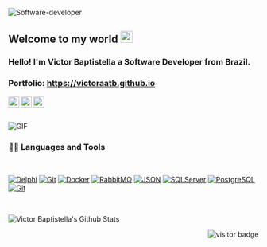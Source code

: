 
![Software-developer](https://github.com/victoraatb/docs/blob/criacaoReadme/Apresentacao.png?raw=true)
    
## Welcome to my world <img src="https://github.com/TheDudeThatCode/TheDudeThatCode/blob/master/Assets/Earth.gif" width="24px">

### Hello! I'm Victor Baptistella a Software Developer from Brazil.

### Portfolio: https://victoraatb.github.io

<a href="https://www.linkedin.com/in/victor-baptistella/">
  <img align="left" alt="Victor Baptistella" width="22px" src="https://cdn.jsdelivr.net/npm/simple-icons@v3/icons/linkedin.svg" />
</a>
<a href="https://www.facebook.com/victor.baptistella1">
  <img align="left" alt="Victor Baptistella" width="22px" src="https://cdn.jsdelivr.net/npm/simple-icons@v3/icons/facebook.svg" />
</a>
<a href="https://www.instagram.com/bapt_victor/">
  <img align="left" alt="Victor Baptistella" width="22px" src="https://cdn.jsdelivr.net/npm/simple-icons@v3/icons/instagram.svg" />
</a>

<br />
<br />
<br />

<img align="center" alt="GIF" src="https://i.imgur.com/kvUU7.gif" />

<br />

### 👨‍💻 Languages and Tools

<br />

[![Delphi](https://img.shields.io/badge/-Delphi-red?style=flat&logo=delphi&link=https://github.com/victoraatb)](https://github.com/victoraatb)
[![Git](https://img.shields.io/badge/-Embarcadero-ED1F35?style=flat&logo=embarcadero&link=https://github.com/victoraatb)](https://github.com/victoraatb)
[![Docker](https://img.shields.io/badge/-Docker-black?style=flat&logo=docker&link=https://github.com/victoraatb)](https://github.com/victoraatb) 
[![RabbitMQ](https://img.shields.io/badge/-RabbitMQ-FF6600?style=flat&logo=rabbitmq&link=https://github.com/victoraatb)](https://github.com/victoraatb) 
[![JSON](https://img.shields.io/badge/-json-02569B?style=flat&logo=json&link=https://github.com/victoraatb)](https://github.com/victoraatb)
[![SQLServer](https://img.shields.io/badge/-MicrosoftSQLServer-CC2927?style=flat&logo=microsoftsqlserver&link=https://github.com/victoraatb)](https://github.com/victoraatb)
[![PostgreSQL](https://img.shields.io/badge/-PostgreSQL-336791?style=flat&logo=postgresql&link=https://github.com/victoraatb)](https://github.com/victoraatb)
[![Git](https://img.shields.io/badge/-Git-black?style=flat&logo=git&link=https://github.com/victoraatb)](https://github.com/victoraatb) 
  
<br />

<p align='left'>
  <img align="center" src="https://github-readme-stats.vercel.app/api?username=victoraatb&show_icons=true&title_color=fff&icon_color=79ff97&text_color=efefef&bg_color=24292e" alt="Victor Baptistella's Github Stats">
</p>

<p align='right'>
  <img src="https://visitor-badge.glitch.me/badge?page_id=victoraatb.victoraatb" alt="visitor badge"/>
</p>
